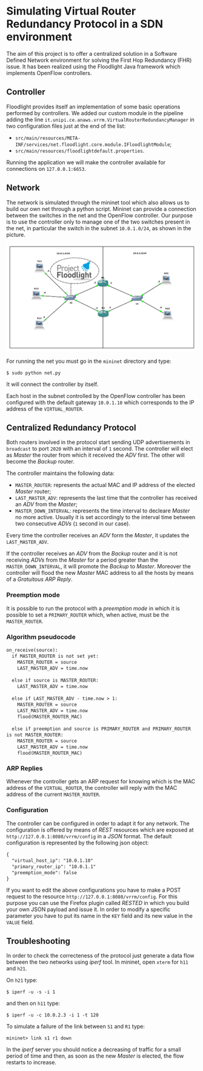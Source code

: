# Simulating Virtual Router Redundancy Protocol in a SDN environment

The aim of this project is to offer a centralized solution in a Software Defined Network environment for solving the First Hop Redundancy (FHR) issue. It has been realized using the Floodlight Java framework which implements OpenFlow controllers.

## Controller

Floodlight provides itself an implementation of some basic operations performed by controllers. We added our custom module in the pipeline adding the line `it.unipi.ce.anaws.vrrm.VirtualRouterRedundancyManager` in two configuration files just at the end of the list:
  - `src/main/resources/META-INF/services/net.floodlight.core.module.IFloodlightModule`;
  - `src/main/resources/floodlightdefault.properties`.
  
Running the application we will make the controller available for connections on `127.0.0.1:6653`.

## Network
The network is simulated through the mininet tool which also allows us to build our own net through a python script. Mininet can provide a connection between the switches in the net and the OpenFlow controller. Our purpose is to use the controller only to manage one of the two switches present in the net, in particular the switch in the subnet `10.0.1.0/24`, as shown in the picture.

![Network](/doc/img/vrrm.png)

For running the net you must go in the `mininet` directory and type:
```
$ sudo python net.py
```
It will connect the controller by itself.

Each host in the subnet controlled by the OpenFlow controller has been configured with the default gateway `10.0.1.10` which corresponds to the IP address of the `VIRTUAL_ROUTER`.

## Centralized Redundancy Protocol

Both routers involved in the protocol start sending UDP advertisements in `broadcast` to port `2020` with an interval of `1` second. The controller will elect as _Master_ the router from which it received the _ADV_ first. The other will become the _Backup_ router. 

The controller maintains the following data:
- `MASTER_ROUTER`: represents the actual MAC and IP address of the elected _Master_ router;
- `LAST_MASTER_ADV`: represents the last time that the controller has received an _ADV_ from the _Master_;
- `MASTER_DOWN_INTERVAL`: represents the time interval to decleare _Master_ no more active. Usually it is set accordingly to the interval time between two consecutive _ADVs_ (`1` second in our case).

Every time the controller receives an _ADV_ form the _Master_, it updates the `LAST_MASTER_ADV`.

If the controller receives an _ADV_ from the _Backup_ router and it is not receiving _ADVs_ from the _Master_ for a period greater than the `MASTER_DOWN_INTERVAL`, it will promote the _Backup_ to _Master_. Moreover the controller will flood the new _Master_ MAC address to all the hosts by means of a _Gratuitous ARP Reply_.

### Preemption mode

It is possible to run the protocol with a _preemption mode_ in which it is possible to set a `PRIMARY_ROUTER` which, when active, must be the `MASTER_ROUTER`.


### Algorithm pseudocode

```
on_receive(source):
  if MASTER_ROUTER is not set yet:
    MASTER_ROUTER = source
    LAST_MASTER_ADV = time.now
    
  else if source is MASTER_ROUTER:
    LAST_MASTER_ADV = time.now
    
  else if LAST_MASTER_ADV - time.now > 1:
    MASTER_ROUTER = source
    LAST_MASTER_ADV = time.now
    flood(MASTER_ROUTER_MAC)
    
  else if preemption and source is PRIMARY_ROUTER and PRIMARY_ROUTER is not MASTER_ROUTER:
    MASTER_ROUTER = source
    LAST_MASTER_ADV = time.now
    flood(MASTER_ROUTER_MAC)
```

### ARP Replies

Whenever the controller gets an ARP request for knowing which is the MAC address of the `VIRTUAL_ROUTER`, the controller will reply with the MAC address of the current `MASTER_ROUTER`.

### Configuration

The controller can be configured in order to adapt it for any network. The configuration is offered by means of _REST_ resources which are exposed at `http://127.0.0.1:8080/vrrm/config` in a _JSON_ format.
The default configuration is represented by the following json object:

```
{
  "virtual_host_ip": "10.0.1.10"
  "primary_router_ip": "10.0.1.1"
  "preemption_mode": false
}
```

If you want to edit the above configurations you have to make a POST request to the resource `http://127.0.0.1:8080/vrrm/config`. For this purpose you can use the Firefox plugin called _RESTED_ in which you build your own JSON payload and issue it.
In order to modify a specific parameter you have to put its name in the `KEY` field and its new value in the `VALUE` field.

## Troubleshooting

In order to check the correcteness of the protocol just generate a data flow between the two networks using _iperf_ tool. In mininet, open `xterm` for `h11` and `h21`. 

On `h21` type:

```
$ iperf -u -s -i 1
```

and then on `h11` type:

```
$ iperf -u -c 10.0.2.3 -i 1 -t 120
```

To simulate a failure of the link between `S1` and `R1` type:

```
mininet> link s1 r1 down
```

In the _iperf_ server you should notice a decreasing of traffic for a small period of time and then, as soon as the new _Master_ is elected, the flow restarts to increase.
